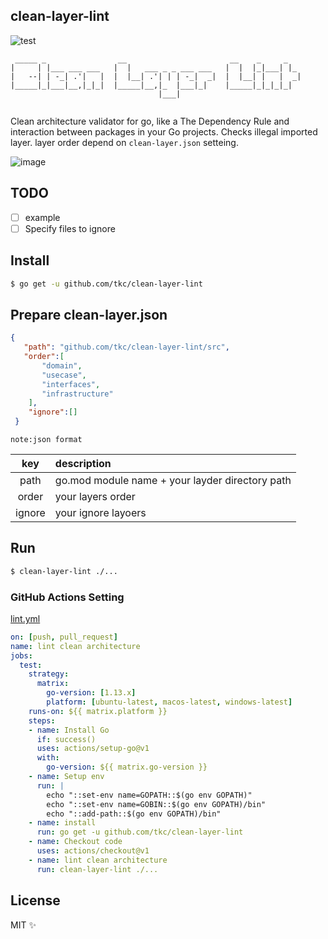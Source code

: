 ## clean-layer-lint
![test](https://github.com/tkc/clean-layer-lint/workflows/test/badge.svg)

```                                                                 
 _____ _                __                       __    _     _   
|     | |___ ___ ___   |  |   ___ _ _ ___ ___   |  |  |_|___| |_ 
|   --| | -_| .'|   |  |  |__| .'| | | -_|  _|  |  |__| |   |  _|
|_____|_|___|__,|_|_|  |_____|__,|_  |___|_|    |_____|_|_|_|_|  
                                 |___|                           
                                                          
```                                                


Clean architecture validator for go, like a The Dependency Rule and interaction between packages in your Go projects.
Checks illegal imported layer. layer order depend on `clean-layer.json` setteing.

![image](https://user-images.githubusercontent.com/181991/79132738-d273ab00-7de5-11ea-818f-1df4f93a782f.png)

## TODO

- [ ]  example
- [ ]  Specify files to ignore

## Install

```bash
$ go get -u github.com/tkc/clean-layer-lint
```


## Prepare clean-layer.json

```json
{
   "path": "github.com/tkc/clean-layer-lint/src",
   "order":[
       "domain",
       "usecase",
       "interfaces",
       "infrastructure"
    ],
    "ignore":[]
 }
```

`note:json format`

|  key  |  description  |
| :----: | :---- |
|  path  |  go.mod module name + your layder directory path  |
|  order  |  your layers order  |
|  ignore  |  your ignore layoers   |

## Run 
```bash
$ clean-layer-lint ./...
```

### GitHub Actions Setting
[lint.yml](https://github.com/tkc/clean-layer-lint/blob/master/.github/workflows/lint.yml)

```yml
on: [push, pull_request]
name: lint clean architecture
jobs:
  test:
    strategy:
      matrix:
        go-version: [1.13.x]
        platform: [ubuntu-latest, macos-latest, windows-latest]
    runs-on: ${{ matrix.platform }}
    steps:
    - name: Install Go
      if: success()
      uses: actions/setup-go@v1
      with:
        go-version: ${{ matrix.go-version }}
    - name: Setup env
      run: |
        echo "::set-env name=GOPATH::$(go env GOPATH)"
        echo "::set-env name=GOBIN::$(go env GOPATH)/bin"
        echo "::add-path::$(go env GOPATH)/bin"
    - name: install
      run: go get -u github.com/tkc/clean-layer-lint   
    - name: Checkout code
      uses: actions/checkout@v1
    - name: lint clean architecture
      run: clean-layer-lint ./...
```    

## License

MIT ✨


